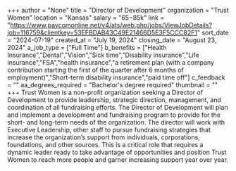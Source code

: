 +++
author = "None"
title = "Director of Development"
organization = "Trust Women"
location = "Kansas"
salary = "$65-$85k"
link = "https://www.paycomonline.net/v4/ats/web.php/jobs/ViewJobDetails?job=116759&clientkey=53EFBDAB43C49E21466D5E3F5CCC82F1"
sort_date = "2024-07-19"
created_at = "July 19, 2024"
closing_date = "August 23, 2024"
a_job_type = ["Full Time"]
b_benefits = ["Health Insurance","Dental","Vision","Sick time","Disability insurance","Life insurance","FSA","health insurance","a retirement plan (with a company contribution starting the first of the quarter after 6 months of employment)","Short-term disability insurance","paid time off"]
c_feedback = ""
aa_degrees_required = "Bachelor's degree required"
thumbnail = ""
+++
Trust Women is a non-profit organization seeking a Director of Development to provide leadership, strategic direction, management, and coordination of all fundraising efforts. The Director of Development will plan and implement a development and fundraising program to provide for the short- and long-term needs of the organization. The director will work with Executive Leadership, other staff to pursue fundraising strategies that increase the organization’s support from individuals, corporations, foundations, and other sources. 
This is a critical role that requires a dynamic leader ready to take advantage of opportunities and position Trust Women to reach more people and garner increasing support year over year. 
